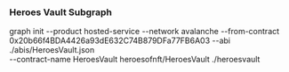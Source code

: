 


### Heroes Vault Subgraph
graph init --product hosted-service --network avalanche --from-contract \
   0x20b66f4BDA4426a93dE632C74B879DFa77FB6A03 --abi ./abis/HeroesVault.json \
   --contract-name HeroesVault heroesofnft/HeroesVault ./heroesvault



